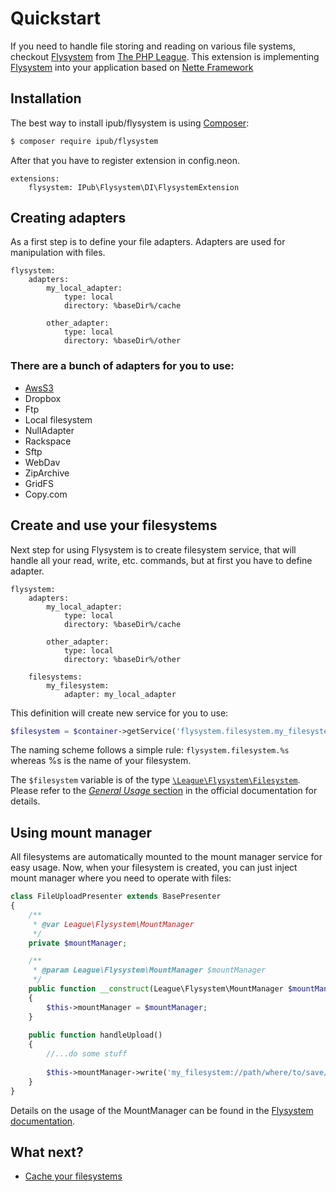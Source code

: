 # Quickstart

If you need to handle file storing and reading on various file systems, checkout [Flysystem](http://flysystem.thephpleague.com/) from [The PHP League](http://thephpleague.com/).
This extension is implementing [Flysystem](http://flysystem.thephpleague.com/) into your application based on [Nette Framework](http://nette.org/)

## Installation

The best way to install ipub/flysystem is using [Composer](http://getcomposer.org/):

```sh
$ composer require ipub/flysystem
```

After that you have to register extension in config.neon.

```neon
extensions:
	flysystem: IPub\Flysystem\DI\FlysystemExtension
```

## Creating adapters

As a first step is to define your file adapters. Adapters are used for manipulation with files.

```neon
flysystem:
    adapters:
        my_local_adapter:
            type: local
            directory: %baseDir%/cache

        other_adapter:
            type: local
            directory: %baseDir%/other
```

### There are a bunch of adapters for you to use:

* [AwsS3](adapter_awss3.md)
* Dropbox
* Ftp
* Local filesystem
* NullAdapter
* Rackspace
* Sftp
* WebDav
* ZipArchive
* GridFS
* Copy.com

## Create and use your filesystems

Next step for using Flysystem is to create filesystem service, that will handle all your read, write, etc. commands, but at first you have to define adapter.

```neon
flysystem:
    adapters:
        my_local_adapter:
            type: local
            directory: %baseDir%/cache

        other_adapter:
            type: local
            directory: %baseDir%/other

    filesystems:
        my_filesystem:
            adapter: my_local_adapter
```

This definition will create new service for you to use:

```php
$filesystem = $container->getService('flysystem.filesystem.my_filesystem');
```

The naming scheme follows a simple rule: `flysystem.filesystem.%s` whereas %s is the name of your filesystem.

The `$filesystem` variable is of the type [`\League\Flysystem\Filesystem`](https://github.com/thephpleague/flysystem/blob/master/src/Filesystem.php).
Please refer to the [*General Usage* section](http://flysystem.thephpleague.com/api/#general-usage) in the official documentation for details.

## Using mount manager

All filesystems are automatically mounted to the mount manager service for easy usage. Now, when your filesystem is created, you can just inject mount manager where you need to operate with files:

```php
class FileUploadPresenter extends BasePresenter
{
    /**
     * @var League\Flysystem\MountManager
     */
    private $mountManager;

    /**
     * @param League\Flysystem\MountManager $mountManager
     */
    public function __construct(League\Flysystem\MountManager $mountManager)
    {
        $this->mountManager = $mountManager;
    }
    
    public function handleUpload()
    {
        //...do some stuff
        
        $this->mountManager->write('my_filesystem://path/where/to/save/filename.ext', $fileContent);
    }
}
```

Details on the usage of the MountManager can be found in the [Flysystem documentation](http://flysystem.thephpleague.com/mount-manager/).

## What next?

* [Cache your filesystems](cache_filesystem.md)
